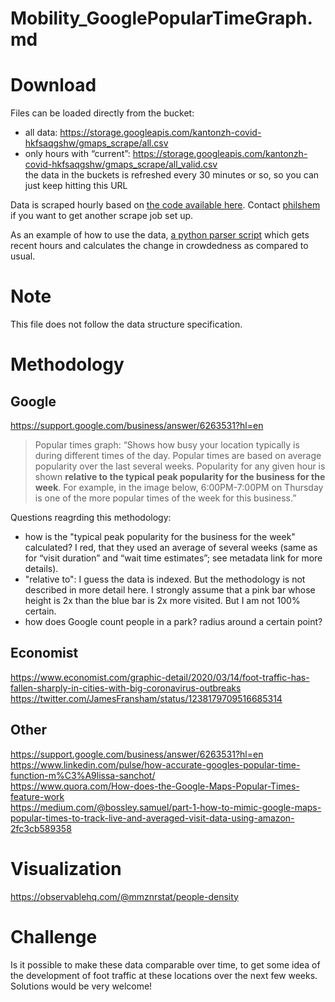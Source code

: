 # Mobility_GooglePopularTimeGraph.md

# Download
Files can be loaded directly from the bucket: <br>
- all data: https://storage.googleapis.com/kantonzh-covid-hkfsaqgshw/gmaps_scrape/all.csv  <br>
- only hours with “current”: https://storage.googleapis.com/kantonzh-covid-hkfsaqgshw/gmaps_scrape/all_valid.csv  <br>
the data in the buckets is refreshed every 30 minutes or so, so you can just keep hitting this URL

Data is scraped hourly based on [the code available here](https://github.com/philshem/gmaps_popular_times_scraper). Contact [philshem](https://twitter.com/philshem) if you want to get another scrape job set up.

As an example of how to use the data, [a python parser script](https://gist.github.com/philshem/a472314e62c987aee68fcd780bdde170) which gets recent hours and calculates the change in crowdedness as compared to usual.

# Note

This file does not follow the data structure specification. 

# Methodology

## Google
https://support.google.com/business/answer/6263531?hl=en <br>
>Popular times graph: “Shows how busy your location typically is during different times of the day. Popular times are based on average popularity over the last several weeks. Popularity for any given hour is shown **relative to the typical peak popularity for the business for the week**. For example, in the image below, 6:00PM-7:00PM on Thursday is one of the more popular times of the week for this business.”

Questions reagrding this methodology: <br>
- how is the "typical  peak popularity for the business for the week" calculated? I red, that they used an average of several weeks (same as for “visit duration” and “wait time estimates”; see metadata link for more details).  <br>
- "relative to": I guess the data is indexed. But the methodology is not described in more detail here. I strongly assume that a pink bar whose height is 2x than the blue bar is 2x more visited. But I am not 100% certain. 
- how does Google count people in a park? radius around a certain point?

## Economist
https://www.economist.com/graphic-detail/2020/03/14/foot-traffic-has-fallen-sharply-in-cities-with-big-coronavirus-outbreaks <br>
https://twitter.com/JamesFransham/status/1238179709516685314 <br>

## Other
https://support.google.com/business/answer/6263531?hl=en <br>
https://www.linkedin.com/pulse/how-accurate-googles-popular-time-function-m%C3%A9lissa-sanchot/ <br>
https://www.quora.com/How-does-the-Google-Maps-Popular-Times-feature-work <br>
https://medium.com/@bossley.samuel/part-1-how-to-mimic-google-maps-popular-times-to-track-live-and-averaged-visit-data-using-amazon-2fc3cb589358

# Visualization 
https://observablehq.com/@mmznrstat/people-density

# Challenge 
Is it possible to make these data comparable over time, to get some idea of the development of foot traffic at these locations over the next few weeks. Solutions would be very welcome!



